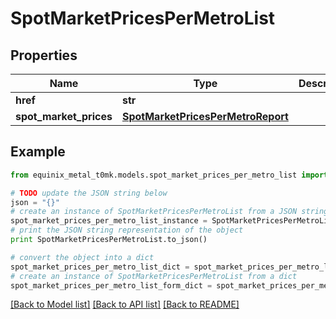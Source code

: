 # SpotMarketPricesPerMetroList


## Properties
Name | Type | Description | Notes
------------ | ------------- | ------------- | -------------
**href** | **str** |  | [optional] 
**spot_market_prices** | [**SpotMarketPricesPerMetroReport**](SpotMarketPricesPerMetroReport.md) |  | [optional] 

## Example

```python
from equinix_metal_t0mk.models.spot_market_prices_per_metro_list import SpotMarketPricesPerMetroList

# TODO update the JSON string below
json = "{}"
# create an instance of SpotMarketPricesPerMetroList from a JSON string
spot_market_prices_per_metro_list_instance = SpotMarketPricesPerMetroList.from_json(json)
# print the JSON string representation of the object
print SpotMarketPricesPerMetroList.to_json()

# convert the object into a dict
spot_market_prices_per_metro_list_dict = spot_market_prices_per_metro_list_instance.to_dict()
# create an instance of SpotMarketPricesPerMetroList from a dict
spot_market_prices_per_metro_list_form_dict = spot_market_prices_per_metro_list.from_dict(spot_market_prices_per_metro_list_dict)
```
[[Back to Model list]](../README.md#documentation-for-models) [[Back to API list]](../README.md#documentation-for-api-endpoints) [[Back to README]](../README.md)


